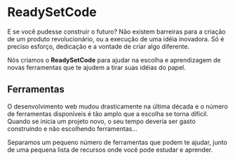 # ReadySetCode

E se você pudesse construir o futuro? Não existem barreiras para a criação de um produto
revolucionário, ou a execução de uma idéia inovadora. Só é preciso esforço, dedicação e a
vontade de criar algo diferente.

Nós criamos o **ReadySetCode** para ajudar na escolha e aprendizagem de novas ferramentas que te
ajudem a tirar suas idéias do papel.

## Ferramentas
O desenvolvimento web mudou drasticamente na última década e o número de ferramentas disponíveis
é tão amplo que a escolha se torna difícil. Quando se inicia um projeto novo, o seu tempo
deveria ser gasto construindo e não escolhendo ferramentas...

Separamos um pequeno número de ferramentas que podem te ajudar, junto de uma pequena lista de
recursos onde você pode estudar e aprender.
